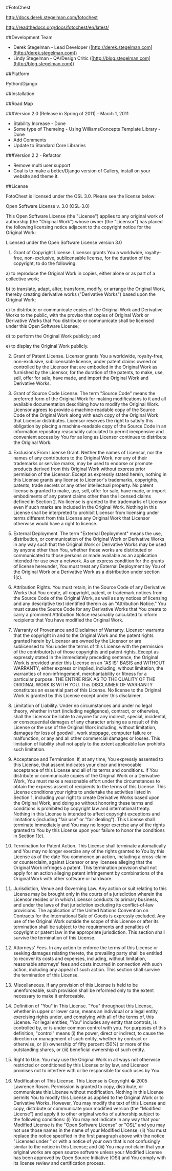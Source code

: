 #FotoChest

http://docs.derek.stegelman.com/fotochest

http://readthedocs.org/docs/fotochest/en/latest/

##Development Team

* Derek Stegelman - Lead Developer ([http://derek.stegelman.com](http://derek.stegelman.com))
* Lindy Stegelman - QA/Design Critic ([http://blog.stegelman.com](http://blog.stegelman.com))

##Platform

Python/Django

##Installation

##Road Map

###Version 2.0 (Release in Spring of 2011) - March 1, 2011

* Stability Increase - Done
* Some type of Themeing - Using WilliamsConcepts Template Library - Done
* Add Comments
* Update to Standard Core Libraries

###Version 2.2 - Refactor

* Remove multi user support
* Goal is to make a better/Django version of Gallery, install on your website and theme it.

##License

FotoChest is licensed under the OSL 3.0.  Please see the license below:


Open Software License v. 3.0 (OSL-3.0)

This Open Software License (the "License") applies to any original work of authorship (the "Original Work") whose owner (the "Licensor")
has placed the following licensing notice adjacent to the copyright notice for the Original Work:

Licensed under the Open Software License version 3.0

1) Grant of Copyright License. Licensor grants You a worldwide, royalty-free, non-exclusive, sublicensable license, for the duration of the copyright, to do the following:

a) to reproduce the Original Work in copies, either alone or as part of a collective work;

b) to translate, adapt, alter, transform, modify, or arrange the Original Work, thereby creating derivative works ("Derivative Works") based upon the Original Work;

c) to distribute or communicate copies of the Original Work and Derivative Works to the public, with the proviso that copies of Original Work or
Derivative Works that You distribute or communicate shall be licensed under this Open Software License;

d) to perform the Original Work publicly; and

e) to display the Original Work publicly.

2) Grant of Patent License. Licensor grants You a worldwide, royalty-free, non-exclusive, sublicensable license, under patent claims owned or
controlled by the Licensor that are embodied in the Original Work as furnished by the Licensor, for the duration of the patents, to make, use,
sell, offer for sale, have made, and import the Original Work and Derivative Works.

3) Grant of Source Code License. The term "Source Code" means the preferred form of the Original Work for making modifications to it and all available
documentation describing how to modify the Original Work. Licensor agrees to provide a machine-readable copy of the Source Code of the Original Work
along with each copy of the Original Work that Licensor distributes. Licensor reserves the right to satisfy this obligation by placing a machine-readable
copy of the Source Code in an information repository reasonably calculated to permit inexpensive and convenient access by You for as long as Licensor continues
to distribute the Original Work.

4) Exclusions From License Grant. Neither the names of Licensor, nor the names of any contributors to the Original Work, nor any of their trademarks or service
marks, may be used to endorse or promote products derived from this Original Work without express prior permission of the Licensor. Except as expressly stated
herein, nothing in this License grants any license to Licensor's trademarks, copyrights, patents, trade secrets or any other intellectual property. No patent
license is granted to make, use, sell, offer for sale, have made, or import embodiments of any patent claims other than the licensed claims defined in Section 2.
No license is granted to the trademarks of Licensor even if such marks are included in the Original Work. Nothing in this License shall be interpreted to prohibit
Licensor from licensing under terms different from this License any Original Work that Licensor otherwise would have a right to license.

5) External Deployment. The term "External Deployment" means the use, distribution, or communication of the Original Work or Derivative Works in any way such that the
Original Work or Derivative Works may be used by anyone other than You, whether those works are distributed or communicated to those persons or made available as an
application intended for use over a network. As an express condition for the grants of license hereunder, You must treat any External Deployment by You of the Original
Work or a Derivative Work as a distribution under section 1(c).

6) Attribution Rights. You must retain, in the Source Code of any Derivative Works that You create, all copyright, patent, or trademark notices from the Source Code of the
Original Work, as well as any notices of licensing and any descriptive text identified therein as an "Attribution Notice." You must cause the Source Code for any Derivative
Works that You create to carry a prominent Attribution Notice reasonably calculated to inform recipients that You have modified the Original Work.

7) Warranty of Provenance and Disclaimer of Warranty. Licensor warrants that the copyright in and to the Original Work and the patent rights granted herein by Licensor are
owned by the Licensor or are sublicensed to You under the terms of this License with the permission of the contributor(s) of those copyrights and patent rights. Except as
expressly stated in the immediately preceding sentence, the Original Work is provided under this License on an "AS IS" BASIS and WITHOUT WARRANTY, either express or implied,
including, without limitation, the warranties of non-infringement, merchantability or fitness for a particular purpose. THE ENTIRE RISK AS TO THE QUALITY OF THE ORIGINAL WORK
IS WITH YOU. This DISCLAIMER OF WARRANTY constitutes an essential part of this License. No license to the Original Work is granted by this License except under this disclaimer.

8) Limitation of Liability. Under no circumstances and under no legal theory, whether in tort (including negligence), contract, or otherwise, shall the Licensor be
liable to anyone for any indirect, special, incidental, or consequential damages of any character arising as a result of this License or the use of the Original Work
including, without limitation, damages for loss of goodwill, work stoppage, computer failure or malfunction, or any and all other commercial damages or losses. This
limitation of liability shall not apply to the extent applicable law prohibits such limitation.

9) Acceptance and Termination. If, at any time, You expressly assented to this License, that assent indicates your clear and irrevocable acceptance of this License and
all of its terms and conditions. If You distribute or communicate copies of the Original Work or a Derivative Work, You must make a reasonable effort under the circumstances
to obtain the express assent of recipients to the terms of this License. This License conditions your rights to undertake the activities listed in Section 1, including your
right to create Derivative Works based upon the Original Work, and doing so without honoring these terms and conditions is prohibited by copyright law and international treaty.
Nothing in this License is intended to affect copyright exceptions and limitations (including "fair use" or "fair dealing"). This License shall terminate immediately and You may
no longer exercise any of the rights granted to You by this License upon your failure to honor the conditions in Section 1(c).

10) Termination for Patent Action. This License shall terminate automatically and You may no longer exercise any of the rights granted to You by this
License as of the date You commence an action, including a cross-claim or counterclaim, against Licensor or any licensee alleging that the Original Work
infringes a patent. This termination provision shall not apply for an action alleging patent infringement by combinations of the Original Work with other software or hardware.

11) Jurisdiction, Venue and Governing Law. Any action or suit relating to this License may be brought only in the courts of a jurisdiction wherein the Licensor
resides or in which Licensor conducts its primary business, and under the laws of that jurisdiction excluding its conflict-of-law provisions. The application of
the United Nations Convention on Contracts for the International Sale of Goods is expressly excluded. Any use of the Original Work outside the scope of this License
or after its termination shall be subject to the requirements and penalties of copyright or patent law in the appropriate jurisdiction. This section shall survive the
termination of this License.

12) Attorneys' Fees. In any action to enforce the terms of this License or seeking damages relating thereto, the prevailing party shall be entitled to recover its costs
and expenses, including, without limitation, reasonable attorneys' fees and costs incurred in connection with such action, including any appeal of such action. This section
shall survive the termination of this License.

13) Miscellaneous. If any provision of this License is held to be unenforceable, such provision shall be reformed only to the extent necessary to make it enforceable.

14) Definition of "You" in This License. "You" throughout this License, whether in upper or lower case, means an individual or a legal entity exercising rights under,
and complying with all of the terms of, this License. For legal entities, "You" includes any entity that controls, is controlled by, or is under common control with you.
For purposes of this definition, "control" means (i) the power, direct or indirect, to cause the direction or management of such entity, whether by contract or otherwise,
or (ii) ownership of fifty percent (50%) or more of the outstanding shares, or (iii) beneficial ownership of such entity.

15) Right to Use. You may use the Original Work in all ways not otherwise restricted or conditioned by this License or by law, and Licensor promises not to interfere
with or be responsible for such uses by You.

16) Modification of This License. This License is Copyright � 2005 Lawrence Rosen. Permission is granted to copy, distribute, or communicate this License without modification.
Nothing in this License permits You to modify this License as applied to the Original Work or to Derivative Works. However, You may modify the text of this License and copy,
distribute or communicate your modified version (the "Modified License") and apply it to other original works of authorship subject to the following conditions: (i) You may not
indicate in any way that your Modified License is the "Open Software License" or "OSL" and you may not use those names in the name of your Modified License; (ii) You must
replace the notice specified in the first paragraph above with the notice "Licensed under <insert your license name here>" or with a notice of your own that is not confusingly
similar to the notice in this License; and (iii) You may not claim that your original works are open source software unless your Modified License has been approved by Open Source
Initiative (OSI) and You comply with its license review and certification process.

